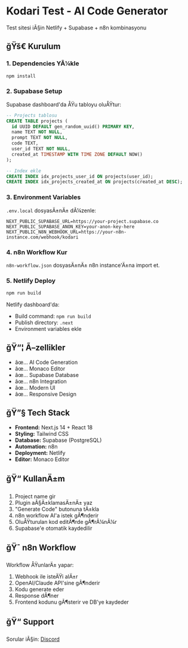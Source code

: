 ﻿# Kodari Test - AI Code Generator

Test sitesi iÃ§in Netlify + Supabase + n8n kombinasyonu

## ğŸš€ Kurulum

### 1. Dependencies YÃ¼kle
```bash
npm install
```

### 2. Supabase Setup

Supabase dashboard'da ÅŸu tabloyu oluÅŸtur:

```sql
-- Projects tablosu
CREATE TABLE projects (
  id UUID DEFAULT gen_random_uuid() PRIMARY KEY,
  name TEXT NOT NULL,
  prompt TEXT NOT NULL,
  code TEXT,
  user_id TEXT NOT NULL,
  created_at TIMESTAMP WITH TIME ZONE DEFAULT NOW()
);

-- Index ekle
CREATE INDEX idx_projects_user_id ON projects(user_id);
CREATE INDEX idx_projects_created_at ON projects(created_at DESC);
```

### 3. Environment Variables

`.env.local` dosyasÄ±nÄ± dÃ¼zenle:

```env
NEXT_PUBLIC_SUPABASE_URL=https://your-project.supabase.co
NEXT_PUBLIC_SUPABASE_ANON_KEY=your-anon-key-here
NEXT_PUBLIC_N8N_WEBHOOK_URL=https://your-n8n-instance.com/webhook/kodari
```

### 4. n8n Workflow Kur

`n8n-workflow.json` dosyasÄ±nÄ± n8n instance'Ä±na import et.

### 5. Netlify Deploy

```bash
npm run build
```

Netlify dashboard'da:
- Build command: `npm run build`
- Publish directory: `.next`
- Environment variables ekle

## ğŸ“¦ Ã–zellikler

- âœ… AI Code Generation
- âœ… Monaco Editor
- âœ… Supabase Database
- âœ… n8n Integration
- âœ… Modern UI
- âœ… Responsive Design

## ğŸ”§ Tech Stack

- **Frontend:** Next.js 14 + React 18
- **Styling:** Tailwind CSS
- **Database:** Supabase (PostgreSQL)
- **Automation:** n8n
- **Deployment:** Netlify
- **Editor:** Monaco Editor

## ğŸ“ KullanÄ±m

1. Project name gir
2. Plugin aÃ§Ä±klamasÄ±nÄ± yaz
3. "Generate Code" butonuna tÄ±kla
4. n8n workflow AI'a istek gÃ¶nderir
5. OluÅŸturulan kod editÃ¶rde gÃ¶rÃ¼nÃ¼r
6. Supabase'e otomatik kaydedilir

## ğŸ¯ n8n Workflow

Workflow ÅŸunlarÄ± yapar:
1. Webhook ile isteÄŸi alÄ±r
2. OpenAI/Claude API'sine gÃ¶nderir
3. Kodu generate eder
4. Response dÃ¶ner
5. Frontend kodunu gÃ¶sterir ve DB'ye kaydeder

## ğŸ“ Support

Sorular iÃ§in: [Discord](https://discord.gg/kodari)

